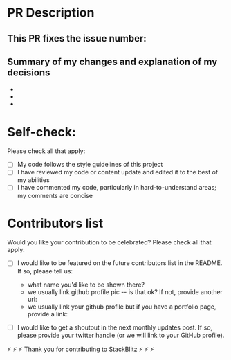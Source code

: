 # PR Description

## This PR fixes the issue number: 

## Summary of my changes and explanation of my decisions

- 
-
-

# Self-check:

Please check all that apply:

- [ ] My code follows the style guidelines of this project
- [ ] I have reviewed my code or content update and edited it to the best of my abilities
- [ ] I have commented my code, particularly in hard-to-understand areas; my comments are concise

# Contributors list

Would you like your contribution to be celebrated? Please check all that apply:

- [ ] I would like to be featured on the future contributors list in the README. If so, please tell us:
  - what name you'd like to be shown there?
  - we usually link github profile pic -- is that ok? If not, provide another url: 
  - we usually link your github profile but if you have a portfolio page, provide a link:

- [ ] I would like to get a shoutout in the next monthly updates post. If so, please provide your twitter handle (or we will link to your GitHub profile).

⚡️ ⚡️ ⚡️  Thank you for contributing to StackBlitz ⚡️ ⚡️ ⚡️ 